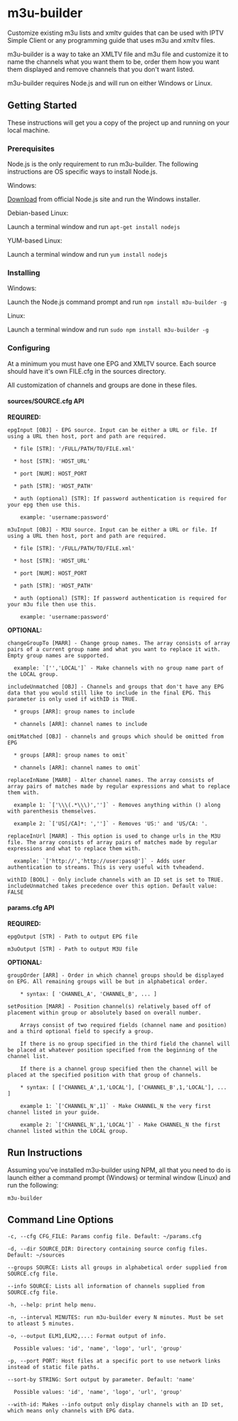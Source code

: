 # m3u-builder
Customize existing m3u lists and xmltv guides that can be used with IPTV Simple Client or any programming guide that uses m3u and xmltv files.

m3u-builder is a way to take an XMLTV file and m3u file and customize it to name the channels what you want them to be, order them how you want them displayed and remove channels that you don't want listed.

m3u-builder requires Node.js and will run on either Windows or Linux.

## Getting Started

These instructions will get you a copy of the project up and running on your local machine. 

### Prerequisites

Node.js is the only requirement to run m3u-builder. The following instructions are OS specific ways to install Node.js.

Windows:

[Download](https://nodejs.org/en/download/) from official Node.js site and run the Windows installer.

Debian-based Linux:

Launch a terminal window and run `apt-get install nodejs`

YUM-based Linux:

Launch a terminal window and run `yum install nodejs`

### Installing

Windows:

Launch the Node.js command prompt and run `npm install m3u-builder -g`

Linux:

Launch a terminal window and run `sudo npm install m3u-builder -g`

### Configuring

At a minimum you must have one EPG and XMLTV source. Each source should have it's own FILE.cfg in the sources directory.

All customization of channels and groups are done in these files.

#### sources/SOURCE.cfg API

**REQUIRED:**
```
epgInput [OBJ] - EPG source. Input can be either a URL or file. If using a URL then host, port and path are required.

  * file [STR]: '/FULL/PATH/TO/FILE.xml'

  * host [STR]: 'HOST_URL'

  * port [NUM]: HOST_PORT

  * path [STR]: 'HOST_PATH'

  * auth (optional) [STR]: If password authentication is required for your epg then use this.

    example: 'username:password'

m3uInput [OBJ] - M3U source. Input can be either a URL or file. If using a URL then host, port and path are required.

  * file [STR]: '/FULL/PATH/TO/FILE.xml'

  * host [STR]: 'HOST_URL'

  * port [NUM]: HOST_PORT

  * path [STR]: 'HOST_PATH'

  * auth (optional) [STR]: If password authentication is required for your m3u file then use this.

    example: 'username:password'
```
**OPTIONAL:**
```
changeGroupTo [MARR] - Change group names. The array consists of array pairs of a current group name and what you want to replace it with. Empty group names are supported.

  example: `['','LOCAL']` - Make channels with no group name part of the LOCAL group.

includeUnmatched [OBJ] - Channels and groups that don't have any EPG data that you would still like to include in the final EPG. This parameter is only used if withID is TRUE.

  * groups [ARR]: group names to include

  * channels [ARR]: channel names to include

omitMatched [OBJ] - channels and groups which should be omitted from EPG

  * groups [ARR]: group names to omit`

  * channels [ARR]: channel names to omit`

replaceInName [MARR] - Alter channel names. The array consists of array pairs of matches made by regular expressions and what to replace them with.

  example 1: `['\\\(.*\\\)','']` - Removes anything within () along with parenthesis themselves.

  example 2: `['US[/CA]*: ','']` - Removes 'US:' and 'US/CA: '.

replaceInUrl [MARR] - This option is used to change urls in the M3U file. The array consists of array pairs of matches made by regular expressions and what to replace them with.

  example: `['http://','http://user:pass@']` - Adds user authentication to streams. This is very useful with tvheadend.

withID [BOOL] - Only include channels with an ID set is set to TRUE. includeUnmatched takes precedence over this option. Default value: FALSE
```
#### params.cfg API

**REQUIRED:**
```
epgOutput [STR] - Path to output EPG file

m3uOutput [STR] - Path to output M3U file
```
**OPTIONAL:**
```
groupOrder [ARR] - Order in which channel groups should be displayed on EPG. All remaining groups will be but in alphabetical order.

	* syntax: [ 'CHANNEL_A', 'CHANNEL_B', ... ]

setPosition [MARR] - Position channel(s) relatively based off of placement within group or absolutely based on overall number.

	Arrays consist of two required fields (channel name and position) and a third optional field to specify a group.

	If there is no group specified in the third field the channel will be placed at whatever position specified from the beginning of the channel list.

	If there is a channel group specified then the channel will be placed at the specified position with that group of channels.

	* syntax: [ ['CHANNEL_A',1,'LOCAL'], ['CHANNEL_B',1,'LOCAL'], ... ]

	example 1: `['CHANNEL_N',1]` - Make CHANNEL_N the very first channel listed in your guide.

	example 2: `['CHANNEL_N',1,'LOCAL']` - Make CHANNEL_N the first channel listed within the LOCAL group.
```
## Run Instructions

Assuming you've installed m3u-builder using NPM, all that you need to do is launch either a command prompt (Windows) or terminal window (Linux) and run the following:

`m3u-builder`

## Command Line Options
```
-c, --cfg CFG_FILE: Params config file. Default: ~/params.cfg

-d, --dir SOURCE_DIR: Directory containing source config files. Default: ~/sources

--groups SOURCE: Lists all groups in alphabetical order supplied from SOURCE.cfg file.

--info SOURCE: Lists all information of channels supplied from SOURCE.cfg file.

-h, --help: print help menu.

-n, --interval MINUTES: run m3u-builder every N minutes. Must be set to atleast 5 minutes.

-o, --output ELM1,ELM2,...: Format output of info.

  Possible values: 'id', 'name', 'logo', 'url', 'group'

-p, --port PORT: Host files at a specific port to use network links instead of static file paths.

--sort-by STRING: Sort output by parameter. Default: 'name'

  Possible values: 'id', 'name', 'logo', 'url', 'group'

--with-id: Makes --info output only display channels with an ID set, which means only channels with EPG data.
```
